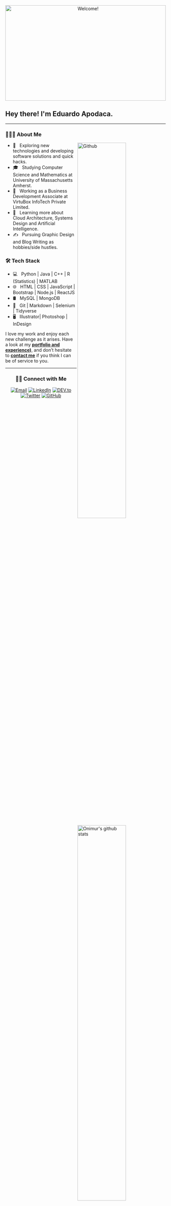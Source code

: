 <div align="center" >

<img src="https://media.giphy.com/media/10uOytmBWrl8yGW4xX/giphy.gif" alt="Welcome!" width="100%" height="300" />

</div>

<h2> Hey there! I'm Eduardo Apodaca.</h2>

---------------------------------------------------------------------------------------------------------------------------------------------------------------------------------

<h3> 👨🏻‍💻 About Me </h3>
<img width="55%" align="right" alt="Github" src="https://raw.githubusercontent.com/onimur/.github/master/.resources/git-header.svg" />


- 🤔 &nbsp; Exploring new technologies and developing software solutions and quick hacks.
- 🎓 &nbsp; Studying Computer Science and Mathematics at University of Massachusetts Amherst.
- 💼 &nbsp; Working as a Business Development Associate at VirtuBox InfoTech Private Limited.
- 🌱 &nbsp; Learning more about Cloud Architecture, Systems Design and Artificial Intelligence.
- ✍️ &nbsp; Pursuing Graphic Design and Blog Writing as hobbies/side hustles.
<img width="55%" align="right" alt="Onimur's github stats" src="https://github-readme-stats.vercel.app/api?username=eduardo99ja&show_icons=true&hide_border=true" />
<h3>🛠 Tech Stack</h3>


- 💻 &nbsp; Python | Java | C++ | R (Statistics) | MATLAB
- 🌐 &nbsp; HTML | CSS | JavaScript | Bootstrap | Node.js | ReactJS
- 🛢 &nbsp; MySQL | MongoDB
- 🔧 &nbsp; Git | Markdown | Selenium | Tidyverse
- 🖥 &nbsp; Illustrator| Photoshop | InDesign


I love my work and enjoy each new challenge as it arises. Have a look at my **[portfolio and experience](https://eduardo99ja.github.io/portfolio/))**, and don’t hesitate to **[contact me](mailto:eduardo1ja99@gmail.com)** if you think I can be of service to you.


---------------------------------------------------------------------------------------------------------------------------------------------------------------------------------

<div align="center">
<h3> 🤝🏻 Connect with Me </h3>
<a href="mailto:eduardo1ja99@gmail.com" target="_blank"><img src="https://img.shields.io/badge/-Gmail-c14438?style=flat-square&logo=Gmail&logoColor=white" alt="Email"></a>
<a href="https://www.linkedin.com/in/eduardo-apodaca-b466a41ab" target="_blank"><img src="https://img.shields.io/badge/LinkedIn-%230077B5.svg?&style=flat-square&logo=linkedin&logoColor=white" alt="LinkedIn"></a>
<a href="https://dev.to/acolum" target="_blank"><img src="https://img.shields.io/badge/DEV-%230A0A0A.svg?&style=flat-square&logo=DEV.to&logoColor=white" alt="DEV.to"></a>
<a href="https://twitter.com/alycolumbus" target="_blank"><img src="https://img.shields.io/badge/-Twitter-1ca0f1?style=flat-square&labelColor=1ca0f1&logo=twitter&logoColor=white" alt="Twitter"></a>
<a href="https://github.com/acolum/" target="_blank"><img src="https://img.shields.io/badge/-GitHub-181717?style=flat-square&logo=github" alt="GitHub"></a>
</div>

